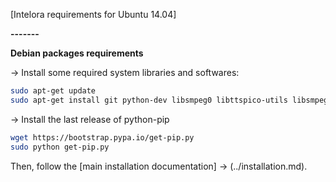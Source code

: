 [Intelora requirements for Ubuntu 14.04]

**-------**

**Debian packages requirements**

-> Install some required system libraries and softwares:

```bash
sudo apt-get update
sudo apt-get install git python-dev libsmpeg0 libttspico-utils libsmpeg0 flac dialog libffi-dev libffi-dev libssl-dev libjack0 libjack-dev portaudio19-dev build-essential libssl-dev libffi-dev sox libatlas3-base mplayer libav-tools
```

-> Install the last release of python-pip

```bash
wget https://bootstrap.pypa.io/get-pip.py
sudo python get-pip.py
```

Then, follow the [main installation documentation] -> (../installation.md).
